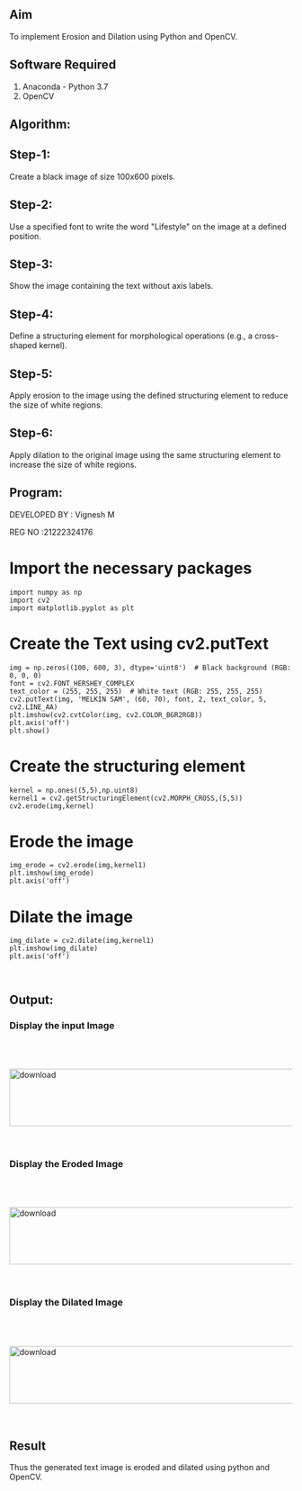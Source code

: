 
## Aim
To implement Erosion and Dilation using Python and OpenCV.
## Software Required
1. Anaconda - Python 3.7
2. OpenCV
## Algorithm:
## Step-1:
Create a black image of size 100x600 pixels.

## Step-2:
Use a specified font to write the word "Lifestyle" on the image at a defined position.

## Step-3:
Show the image containing the text without axis labels.

## Step-4:
Define a structuring element for morphological operations (e.g., a cross-shaped kernel).

## Step-5:
Apply erosion to the image using the defined structuring element to reduce the size of white regions.

## Step-6:
Apply dilation to the original image using the same structuring element to increase the size of white regions.

 
## Program:
DEVELOPED BY : Vignesh M

REG NO :21222324176

# Import the necessary packages
```
import numpy as np
import cv2
import matplotlib.pyplot as plt
```

# Create the Text using cv2.putText
```
img = np.zeros((100, 600, 3), dtype='uint8')  # Black background (RGB: 0, 0, 0)
font = cv2.FONT_HERSHEY_COMPLEX
text_color = (255, 255, 255)  # White text (RGB: 255, 255, 255)
cv2.putText(img, 'MELKIN SAM', (60, 70), font, 2, text_color, 5, cv2.LINE_AA)
plt.imshow(cv2.cvtColor(img, cv2.COLOR_BGR2RGB))
plt.axis('off')
plt.show()
```


# Create the structuring element

```
kernel = np.ones((5,5),np.uint8)
kernel1 = cv2.getStructuringElement(cv2.MORPH_CROSS,(5,5))
cv2.erode(img,kernel)
```

# Erode the image
```
img_erode = cv2.erode(img,kernel1)
plt.imshow(img_erode)
plt.axis('off')
```



# Dilate the image

```
img_dilate = cv2.dilate(img,kernel1)
plt.imshow(img_dilate)
plt.axis('off')



```
## Output:

### Display the input Image
<br>
<br>
<br>
<img width="515" height="102" alt="download" src="https://github.com/user-attachments/assets/8c9033d7-c5b2-4040-aaed-fcef7807c66e" />


<br>
<br>
<br>

### Display the Eroded Image
<br>
<br>
<br>
<img width="515" height="102" alt="download" src="https://github.com/user-attachments/assets/5660daa3-20c0-4ffb-88cd-c9e6b74ee93f" />

<br>
<br>
<br>

### Display the Dilated Image
<br>
<br>
<br>

<img width="515" height="102" alt="download" src="https://github.com/user-attachments/assets/4a7924ae-cb23-44e1-925c-3988c9bce15c" />


<br>
<br>
<br>

## Result
Thus the generated text image is eroded and dilated using python and OpenCV.
